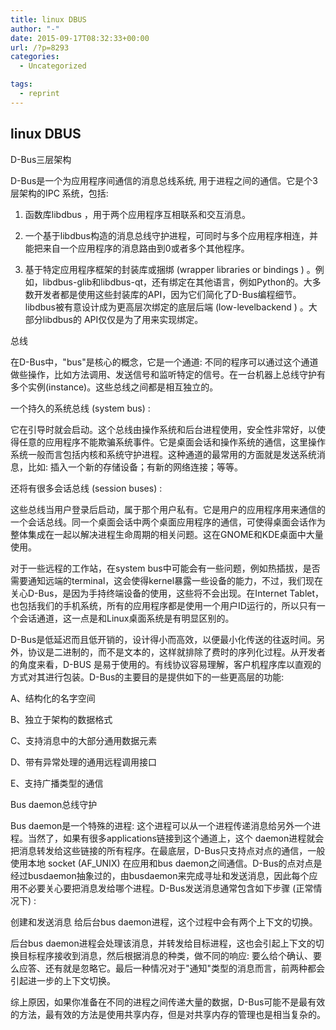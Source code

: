 ```yaml
---
title: linux DBUS
author: "-"
date: 2015-09-17T08:32:33+00:00
url: /?p=8293
categories:
  - Uncategorized

tags:
  - reprint
---
```

## linux DBUS
D-Bus三层架构

D-Bus是一个为应用程序间通信的消息总线系统, 用于进程之间的通信。它是个3层架构的IPC 系统，包括: 

1. 函数库libdbus ，用于两个应用程序互相联系和交互消息。

2. 一个基于libdbus构造的消息总线守护进程，可同时与多个应用程序相连，并能把来自一个应用程序的消息路由到0或者多个其他程序。

3. 基于特定应用程序框架的封装库或捆绑 (wrapper libraries or bindings ) 。例如，libdbus-glib和libdbus-qt，还有绑定在其他语言，例如Python的。大多数开发者都是使用这些封装库的API，因为它们简化了D-Bus编程细节。libdbus被有意设计成为更高层次绑定的底层后端 (low-levelbackend ) 。大部分libdbus的 API仅仅是为了用来实现绑定。


总线

在D-Bus中，"bus"是核心的概念，它是一个通道: 不同的程序可以通过这个通道做些操作，比如方法调用、发送信号和监听特定的信号。在一台机器上总线守护有多个实例(instance)。这些总线之间都是相互独立的。

一个持久的系统总线 (system bus) : 

它在引导时就会启动。这个总线由操作系统和后台进程使用，安全性非常好，以使得任意的应用程序不能欺骗系统事件。它是桌面会话和操作系统的通信，这里操作系统一般而言包括内核和系统守护进程。这种通道的最常用的方面就是发送系统消息，比如: 插入一个新的存储设备；有新的网络连接；等等。

还将有很多会话总线 (session buses) : 

这些总线当用户登录后启动，属于那个用户私有。它是用户的应用程序用来通信的一个会话总线。同一个桌面会话中两个桌面应用程序的通信，可使得桌面会话作为整体集成在一起以解决进程生命周期的相关问题。这在GNOME和KDE桌面中大量使用。

对于一些远程的工作站，在system bus中可能会有一些问题，例如热插拔，是否需要通知远端的terminal，这会使得kernel暴露一些设备的能力，不过，我们现在关心D-Bus，是因为手持终端设备的使用，这些将不会出现。在Internet Tablet，也包括我们的手机系统，所有的应用程序都是使用一个用户ID运行的，所以只有一个会话通道，这一点是和Linux桌面系统是有明显区别的。

D-Bus是低延迟而且低开销的，设计得小而高效，以便最小化传送的往返时间。另外，协议是二进制的，而不是文本的，这样就排除了费时的序列化过程。从开发者的角度来看，D-BUS 是易于使用的。有线协议容易理解，客户机程序库以直观的方式对其进行包装。D-Bus的主要目的是提供如下的一些更高层的功能: 

A、结构化的名字空间

B、独立于架构的数据格式

C、支持消息中的大部分通用数据元素

D、带有异常处理的通用远程调用接口

E、支持广播类型的通信


Bus daemon总线守护

Bus daemon是一个特殊的进程: 这个进程可以从一个进程传递消息给另外一个进程。当然了，如果有很多applications链接到这个通道上，这个 daemon进程就会把消息转发给这些链接的所有程序。在最底层，D-Bus只支持点对点的通信，一般使用本地 socket  (AF_UNIX) 在应用和bus daemon之间通信。D-Bus的点对点是经过busdaemon抽象过的，由busdaemon来完成寻址和发送消息，因此每个应用不必要关心要把消息发给哪个进程。D-Bus发送消息通常包含如下步骤 (正常情况下) : 

创建和发送消息 给后台bus daemon进程，这个过程中会有两个上下文的切换。

后台bus daemon进程会处理该消息，并转发给目标进程，这也会引起上下文的切换目标程序接收到消息，然后根据消息的种类，做不同的响应: 要么给个确认、要么应答、还有就是忽略它。最后一种情况对于"通知"类型的消息而言，前两种都会引起进一步的上下文切换。

综上原因，如果你准备在不同的进程之间传递大量的数据，D-Bus可能不是最有效的方法，最有效的方法是使用共享内存，但是对共享内存的管理也是相当复杂的。